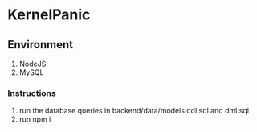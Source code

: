 # KernelPanic

## Environment

1. NodeJS
2. MySQL

### Instructions 

1. run the database queries in backend/data/models ddl.sql and dml.sql
2. run npm i

